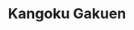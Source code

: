 --- 
title: "Kangoku Gakuen"
publishdate: "2019-6-16T16:48:46+02:00"
src: "https://365manga.net/manga/kangoku-gakuen"
image: "https://data.365manga.net/images/thumbnails/16034-kangoku-gakuen.jpg"
description: "Hachimitsu Private Academy was a revered and elite all-girls’ boarding school on the outskirts of Tokyo…once upon a time. But with the new school year comes a revision to school policy: Boys are to be admitted into the student body for the first time ever. But on his first day at Hachimitsu, Kiyoshi Fujino discovers that he’s one of only five boys enrolled at the school. Their numbers overwhelmed by…"
---